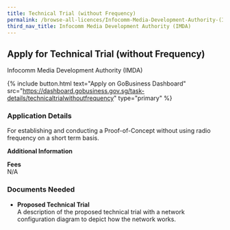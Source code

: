 ```yaml
---
title: Technical Trial (without Frequency)
permalink: /browse-all-licences/Infocomm-Media-Development-Authority-(IMDA)/Technical-Trial-(without-Frequency)
third_nav_title: Infocomm Media Development Authority (IMDA)
---
```


## Apply for Technical Trial (without Frequency)

Infocomm Media Development Authority (IMDA)

{% include button.html text="Apply on GoBusiness Dashboard" src="https://dashboard.gobusiness.gov.sg/task-details/technicaltrialwithoutfrequency" type="primary" %}

<H3>Application Details</H3>

<p>For establishing and conducting a Proof-of-Concept without using radio frequency on a short term basis.</p>

<strong>Additional Information</strong>

<p>
    <strong>Fees</strong>
    <br>N/A
</p>

<H3>Documents Needed</H3>

<ul>
    <li>
        <strong>Proposed Technical Trial</strong>
        <br>A description of the proposed technical trial with a network configuration diagram to depict how the network works.
    </li>
</ul>
